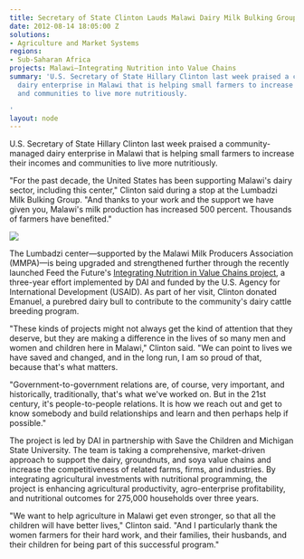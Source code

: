 ```yaml
---
title: Secretary of State Clinton Lauds Malawi Dairy Milk Bulking Group
date: 2012-08-14 18:05:00 Z
solutions:
- Agriculture and Market Systems
regions:
- Sub-Saharan Africa
projects: Malawi—Integrating Nutrition into Value Chains
summary: 'U.S. Secretary of State Hillary Clinton last week praised a community-managed
  dairy enterprise in Malawi that is helping small farmers to increase their incomes
  and communities to live more nutritiously.

'
layout: node
---
```


U.S. Secretary of State Hillary Clinton last week praised a community-managed dairy enterprise in Malawi that is helping small farmers to increase their incomes and communities to live more nutritiously.

"For the past decade, the United States has been supporting Malawi's dairy sector, including this center," Clinton said during a stop at the Lumbadzi Milk Bulking Group. "And thanks to your work and the support we have given you, Malawi's milk production has increased 500 percent. Thousands of farmers have benefited."

![](https://assetify-dai.com/news/Clinton_Inner.jpg)

The Lumbadzi center—supported by the Malawi Milk Producers Association (MMPA)—is being upgraded and strengthened further through the recently launched Feed the Future's [Integrating Nutrition in Value Chains project](https://www.dai.com/our-work/projects/malawi-integrating-nutrition-value-chains), a three-year effort implemented by DAI and funded by the U.S. Agency for International Development (USAID). As part of her visit, Clinton donated Emanuel, a purebred dairy bull to contribute to the community's dairy cattle breeding program.

"These kinds of projects might not always get the kind of attention that they deserve, but they are making a difference in the lives of so many men and women and children here in Malawi," Clinton said. "We can point to lives we have saved and changed, and in the long run, I am so proud of that, because that's what matters.

"Government-to-government relations are, of course, very important, and historically, traditionally, that's what we've worked on. But in the 21st century, it's people-to-people relations. It is how we reach out and get to know somebody and build relationships and learn and then perhaps help if possible."

The project is led by DAI in partnership with Save the Children and Michigan State University. The team is taking a comprehensive, market-driven approach to support the dairy, groundnuts, and soya value chains and increase the competitiveness of related farms, firms, and industries. By integrating agricultural investments with nutritional programming, the project is enhancing agricultural productivity, agro-enterprise profitability, and nutritional outcomes for 275,000 households over three years.

"We want to help agriculture in Malawi get even stronger, so that all the children will have better lives," Clinton said. "And I particularly thank the women farmers for their hard work, and their families, their husbands, and their children for being part of this successful program."